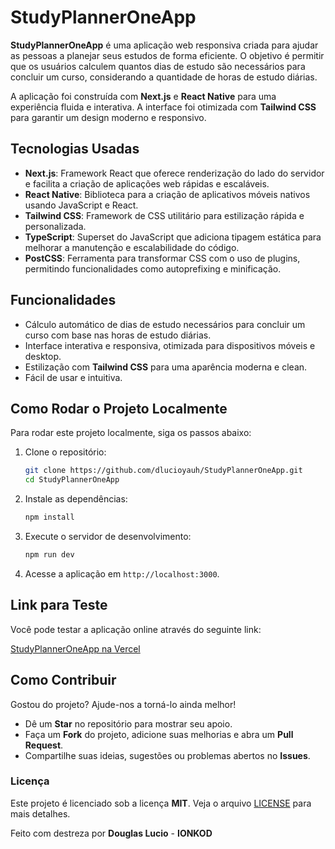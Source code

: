 
# StudyPlannerOneApp

**StudyPlannerOneApp** é uma aplicação web responsiva criada para ajudar as pessoas a planejar seus estudos de forma eficiente. O objetivo é permitir que os usuários calculem quantos dias de estudo são necessários para concluir um curso, considerando a quantidade de horas de estudo diárias.

A aplicação foi construída com **Next.js** e **React Native** para uma experiência fluida e interativa. A interface foi otimizada com **Tailwind CSS** para garantir um design moderno e responsivo.

## Tecnologias Usadas

- **Next.js**: Framework React que oferece renderização do lado do servidor e facilita a criação de aplicações web rápidas e escaláveis.
- **React Native**: Biblioteca para a criação de aplicativos móveis nativos usando JavaScript e React.
- **Tailwind CSS**: Framework de CSS utilitário para estilização rápida e personalizada.
- **TypeScript**: Superset do JavaScript que adiciona tipagem estática para melhorar a manutenção e escalabilidade do código.
- **PostCSS**: Ferramenta para transformar CSS com o uso de plugins, permitindo funcionalidades como autoprefixing e minificação.

## Funcionalidades

- Cálculo automático de dias de estudo necessários para concluir um curso com base nas horas de estudo diárias.
- Interface interativa e responsiva, otimizada para dispositivos móveis e desktop.
- Estilização com **Tailwind CSS** para uma aparência moderna e clean.
- Fácil de usar e intuitiva.

## Como Rodar o Projeto Localmente

Para rodar este projeto localmente, siga os passos abaixo:

1. Clone o repositório:

   ```bash
   git clone https://github.com/dlucioyauh/StudyPlannerOneApp.git
   cd StudyPlannerOneApp
   ```

2. Instale as dependências:

   ```bash
   npm install
   ```

3. Execute o servidor de desenvolvimento:

   ```bash
   npm run dev
   ```

4. Acesse a aplicação em `http://localhost:3000`.

## Link para Teste

Você pode testar a aplicação online através do seguinte link:

[StudyPlannerOneApp na Vercel](https://study-planner-one-app.vercel.app/)

## Como Contribuir

Gostou do projeto? Ajude-nos a torná-lo ainda melhor!

- Dê um **Star** no repositório para mostrar seu apoio.
- Faça um **Fork** do projeto, adicione suas melhorias e abra um **Pull Request**.
- Compartilhe suas ideias, sugestões ou problemas abertos no **Issues**.

### Licença

Este projeto é licenciado sob a licença **MIT**. Veja o arquivo [LICENSE](LICENSE) para mais detalhes.

Feito com destreza por **Douglas Lucio** - **IONKOD**

